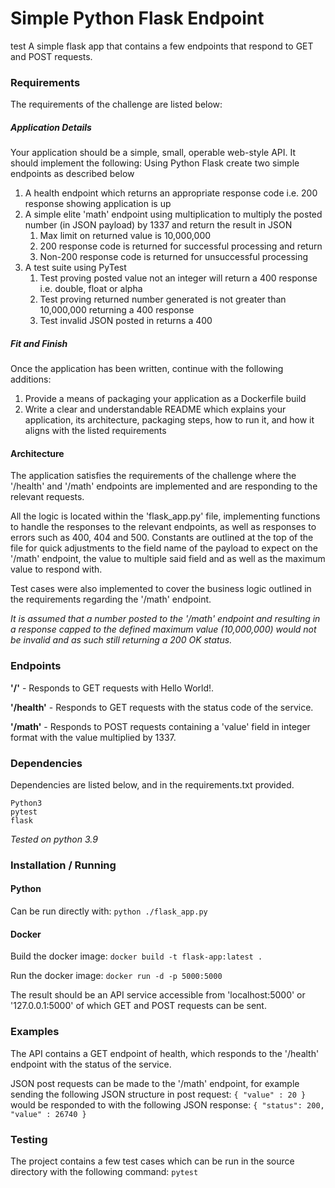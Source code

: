 # Simple Python Flask Endpoint
test
A simple flask app that contains a few endpoints that respond to GET and POST requests.

### Requirements

The requirements of the challenge are listed below:

##### Application Details
Your application should be a simple, small, operable web-style API. It should implement the following:
Using Python Flask create two simple endpoints as described below
1.	A health endpoint which returns an appropriate response code i.e. 200 response showing application is up
2.	A simple elite 'math' endpoint using multiplication to multiply the posted number (in JSON payload) by 1337 and return the result in JSON
    1.	Max limit on returned value is 10,000,000
    2.	200 response code is returned for successful processing and return
    3.	Non-200 response code is returned for unsuccessful processing
3.	A test suite using PyTest
    1.	Test proving posted value not an integer will return a 400 response i.e. double, float or alpha
    2.	Test proving returned number generated is not greater than 10,000,000 returning a 400 response
    3.	Test invalid JSON posted in returns a 400
##### Fit and Finish
Once the application has been written, continue with the following additions:
1.	Provide a means of packaging your application as a Dockerfile build
2.	Write a clear and understandable README which explains your application, its architecture, packaging steps, how to run it, and how it aligns with the listed requirements
 
#### Architecture 

The application satisfies the requirements of the challenge where the '/health' and '/math' endpoints are implemented and are responding to the relevant requests. 

All the logic is located within the 'flask_app.py' file, implementing functions to handle the responses to the relevant endpoints, as well as responses to errors such as 400, 404 and 500. Constants are outlined at the top of the file for quick adjustments to the field name of the payload to expect on the '/math' endpoint, the value to multiple said field and as well as the maximum value to respond with. 

Test cases were also implemented to cover the business logic outlined in the requirements regarding the '/math' endpoint.

*It is assumed that a number posted to the '/math' endpoint and resulting in a response capped to the defined maximum value (10,000,000) would not be invalid and as such still returning a 200 OK status.*

### Endpoints

**'/'** - Responds to GET requests with Hello World!.

**'/health'** - Responds to GET requests with the status code of the service.

**'/math'** - Responds to POST requests containing a 'value' field in integer format with the value multiplied by 1337.

### Dependencies

Dependencies are listed below, and in the requirements.txt provided.
```
Python3
pytest
flask
```
*Tested on python 3.9*
### Installation / Running

#### Python
Can be run directly with:
`python ./flask_app.py`

#### Docker
Build the docker image:
`docker build -t flask-app:latest .`

Run the docker image:
`docker run -d -p 5000:5000`

The result should be an API service accessible from 'localhost:5000' or '127.0.0.1:5000' of which GET and POST requests can be sent.

### Examples
The API contains a GET endpoint of health, which responds to the '/health' endpoint with the status of the service.

JSON post requests can be made to the '/math' endpoint, for example sending the following JSON structure in post request:
`{ "value" : 20 }`
would be responded to with the following JSON response:
`{ "status": 200, "value" : 26740 }`

### Testing

The project contains a few test cases which can be run in the source directory with the following command:
`pytest`
